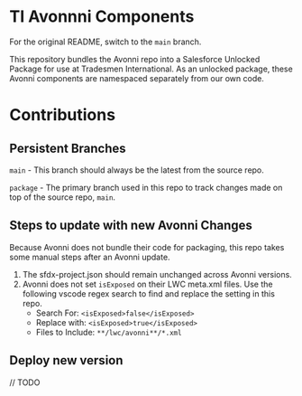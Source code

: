 # TI Avonnni Components

For the original README, switch to the `main` branch.

This repository bundles the Avonni repo into a Salesforce Unlocked Package for use at Tradesmen International. As an unlocked package, these Avonni components are namespaced separately from our own code.

# Contributions

## Persistent Branches

`main` - This branch should always be the latest from the source repo.

`package` - The primary branch used in this repo to track changes made on top of the source repo, `main`.

## Steps to update with new Avonni Changes

Because Avonni does not bundle their code for packaging, this repo takes some manual steps after an Avonni update.

1. The sfdx-project.json should remain unchanged across Avonni versions.
1. Avonni does not set `isExposed` on their LWC meta.xml files. Use the following vscode regex search to find and replace the setting in this repo.
    * Search For: `<isExposed>false</isExposed>`
    * Replace with: `<isExposed>true</isExposed>`
    * Files to Include: `**/lwc/avonni**/*.xml`

## Deploy new version

// TODO
